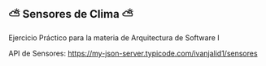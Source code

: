 ## ⛅ Sensores de Clima ⛅

Ejercicio Práctico para la materia de Arquitectura de Software I

API de Sensores:
https://my-json-server.typicode.com/ivanjalid1/sensores

